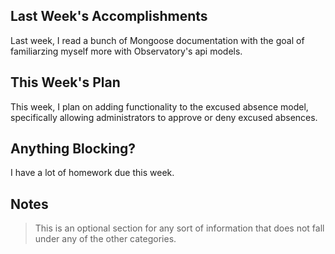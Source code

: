 ## Last Week's Accomplishments

Last week, I read a bunch of Mongoose documentation with the goal of familiarzing myself more with Observatory's api models.

## This Week's Plan

This week, I plan on adding functionality to the excused absence model, specifically allowing administrators to approve or deny excused absences.

## Anything Blocking?

I have a lot of homework due this week.

## Notes

> This is an optional section for any sort of information that does not fall under any of the other categories.
